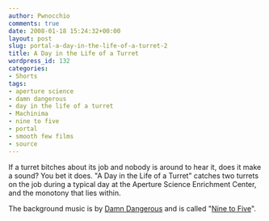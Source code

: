 ```yaml
---
author: Pwnocchio
comments: true
date: 2008-01-18 15:24:32+00:00
layout: post
slug: portal-a-day-in-the-life-of-a-turret-2
title: A Day in the Life of a Turret
wordpress_id: 132
categories:
- Shorts
tags:
- aperture science
- damn dangerous
- day in the life of a turret
- Machinima
- nine to five
- portal
- smooth few films
- source
---
```


If a turret bitches about its job and nobody is around to hear it, does it make a sound? You bet it does. "A Day in the Life of a Turret" catches two turrets on the job during a typical day at the Aperture Science Enrichment Center, and the monotony that lies within.

The background music is by [Damn Dangerous](http://www.myspace.com/damndangerous) and is called "[Nine to Five](http://www.smoothfewfilms.com/2008/01/21/nine-to-five/)".
